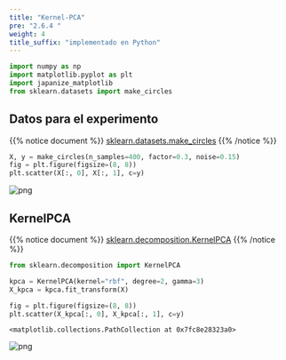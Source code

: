 ```yaml
---
title: "Kernel-PCA"
pre: "2.6.4 "
weight: 4
title_suffix: "implementado en Python"
---
```



```python
import numpy as np
import matplotlib.pyplot as plt
import japanize_matplotlib
from sklearn.datasets import make_circles
```

## Datos para el experimento
{{% notice document %}}
[sklearn.datasets.make_circles](https://scikit-learn.org/stable/modules/generated/sklearn.datasets.make_circles.html)
{{% /notice %}}


```python
X, y = make_circles(n_samples=400, factor=0.3, noise=0.15)
fig = plt.figure(figsize=(8, 8))
plt.scatter(X[:, 0], X[:, 1], c=y)
```

    
![png](/images/basic/dimensionality_reduction/Kernel-PCA_files/Kernel-PCA_4_1.png)
    


## KernelPCA
{{% notice document %}}
[sklearn.decomposition.KernelPCA](https://scikit-learn.org/stable/modules/generated/sklearn.decomposition.KernelPCA.html#sklearn.decomposition.KernelPCA)
{{% /notice %}}

```python
from sklearn.decomposition import KernelPCA

kpca = KernelPCA(kernel="rbf", degree=2, gamma=3)
X_kpca = kpca.fit_transform(X)

fig = plt.figure(figsize=(8, 8))
plt.scatter(X_kpca[:, 0], X_kpca[:, 1], c=y)
```




    <matplotlib.collections.PathCollection at 0x7fc8e28323a0>




    
![png](/images/basic/dimensionality_reduction/Kernel-PCA_files/Kernel-PCA_6_1.png)
    

